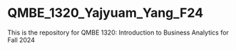 # QMBE_1320_Yajyuam_Yang_F24
This is the repository for QMBE 1320: Introduction to Business Analytics for Fall 2024
